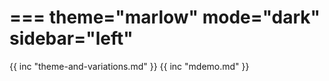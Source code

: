 ===
theme="marlow"
mode="dark"
sidebar="left"
===
{{ inc "theme-and-variations.md" }}
{{ inc "mdemo.md" }}
